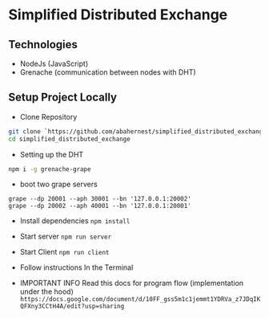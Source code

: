 # Simplified Distributed Exchange

## Technologies
* NodeJs (JavaScript)
* Grenache (communication between nodes with DHT)

## Setup Project Locally

* Clone Repository

```bash
git clone `https://github.com/abahernest/simplified_distributed_exchange.git`
cd simplified_distributed_exchange
```

* Setting up the DHT
```bash
npm i -g grenache-grape
```
* boot two grape servers
```
grape --dp 20001 --aph 30001 --bn '127.0.0.1:20002'
grape --dp 20002 --aph 40001 --bn '127.0.0.1:20001'
```
* Install dependencies `npm install`
* Start server `npm run server`
* Start Client `npm run client`

* Follow instructions In the Terminal

* IMPORTANT INFO
Read this docs for program flow (implementation under the hood)
`https://docs.google.com/document/d/10FF_gss5m1c1jemmt1YDRVa_z7JDqIKQFXny3CCtH4A/edit?usp=sharing`
